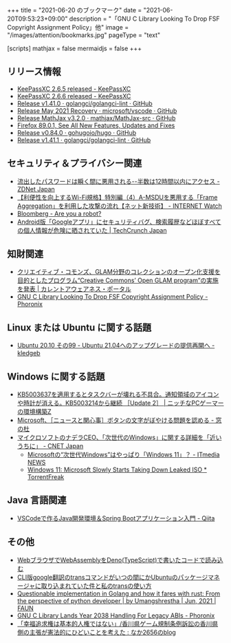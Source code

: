 +++
title = "2021-06-20 のブックマーク"
date =  "2021-06-20T09:53:23+09:00"
description = "「GNU C Library Looking To Drop FSF Copyright Assignment Policy」他"
image = "/images/attention/bookmarks.jpg"
pageType = "text"

[scripts]
  mathjax = false
  mermaidjs = false
+++

## リリース情報

- [KeePassXC 2.6.5 released - KeePassXC](https://keepassxc.org/blog/2021-02-07-2.6.5-released/)
- [KeePassXC 2.6.6 released - KeePassXC](https://keepassxc.org/blog/2021-06-11-2.6.6-released/)
- [Release v1.41.0 · golangci/golangci-lint · GitHub](https://github.com/golangci/golangci-lint/releases/tag/v1.41.0)
- [Release May 2021 Recovery · microsoft/vscode · GitHub](https://github.com/microsoft/vscode/releases/tag/1.57.1)
- [Release MathJax v3.2.0 · mathjax/MathJax-src · GitHub](https://github.com/mathjax/MathJax-src/releases/tag/3.2.0)
- [Firefox  89.0.1, See All New Features, Updates and Fixes](https://www.mozilla.org/en-US/firefox/89.0.1/releasenotes/)
- [Release v0.84.0 · gohugoio/hugo · GitHub](https://github.com/gohugoio/hugo/releases/tag/v0.84.0)
- [Release v1.41.1 · golangci/golangci-lint · GitHub](https://github.com/golangci/golangci-lint/releases/tag/v1.41.1)

## セキュリティ＆プライバシー関連

- [流出したパスワードは瞬く間に悪用される--半数は12時間以内にアクセス - ZDNet Japan](https://japan.zdnet.com/article/35172359/)
- [【利便性を向上するWi-Fi規格】特別編（4）A-MSDUを悪用する「Frame Aggregation」を利用した攻撃の流れ【ネット新技術】 - INTERNET Watch](https://internet.watch.impress.co.jp/docs/column/nettech/1331301.html)
- [Bloomberg - Are you a robot?](https://www.bloomberg.com/news/articles/2021-06-15/apple-back-in-washington-spotlight-over-trump-era-subpoenas)
- [Android版「Googleアプリ」にセキュリティバグ、検索履歴などほぼすべての個人情報が危険に晒されていた  |  TechCrunch Japan](https://jp.techcrunch.com/2021/06/18/2021-06-17-a-security-bug-in-googles-android-app-installed-on-billions-of-devices-put-user-data-at-risk/)

## 知財関連

- [クリエイティブ・コモンズ、GLAM分野のコレクションのオープン化支援を目的としたプログラム“Creative Commons’ Open GLAM program”の実施を発表 | カレントアウェアネス・ポータル](https://current.ndl.go.jp/node/44208)
- [GNU C Library Looking To Drop FSF Copyright Assignment Policy - Phoronix](https://www.phoronix.com/scan.php?page=news_item&px=Glibc-Drop-Copyright-Assignment)

## Linux または Ubuntu に関する話題

- [Ubuntu 20.10 その99 - Ubuntu 21.04へのアップグレードの提供再開へ - kledgeb](https://kledgeb.blogspot.com/2021/06/ubuntu-2010-99-ubuntu-2104.html)

## Windows に関する話題

- [KB5003637を適用するとタスクバーが壊れる不具合。通知領域のアイコンや時計が消える。KB5003214から継続 ［Update 2］ | ニッチなPCゲーマーの環境構築Z](https://www.nichepcgamer.com/archives/windowsupdate-kb5003637-kb5003214-taskbar-break-problem.html)
- [Microsoft、［ニュースと関心事］ボタンの文字がぼやける問題を認める - 窓の杜](https://forest.watch.impress.co.jp/docs/news/1331568.html)
- [マイクロソフトのナデラCEO、「次世代のWindows」に関する詳細を「近いうちに」 - CNET Japan](https://japan.cnet.com/article/35171291/)
  - [Microsoftの“次世代Windows”はやっぱり「Windows 11」？ - ITmedia NEWS](https://www.itmedia.co.jp/news/articles/2106/11/news060.html)
  - [Windows 11: Microsoft Slowly Starts Taking Down Leaked ISO * TorrentFreak](https://torrentfreak.com/windows-11-microsoft-slowly-starts-taking-down-leaked-iso-210619/)

## Java  言語関連

- [VSCodeで作るJava開発環境＆Spring Bootアプリケーション入門 - Qiita](https://qiita.com/takumi_links/items/fe71cfeb4dfaa76fbe31)

## その他

- [WebブラウザでWebAssemblyをDeno(TypeScript)で書いたコードで読み込む](https://zenn.dev/nabezokodaikon/articles/66db1d289557d7)
- [CLI版google翻訳のtransコマンドがいつの間にかUbuntuのパッケージマネージャに取り込まれていた件と私のtransの使い方](https://zenn.dev/tantan_tanuki/articles/8bcbcc5298ce54)
- [Questionable implementation in Golang and how it fares with rust: From the perspective of python developer | by Umangshrestha | Jun, 2021 | FAUN](https://faun.pub/questionable-implementation-in-golang-and-how-it-fares-with-rust-from-prospective-of-python-ddbdb594b364?gi=93ad4ea660f5)
- [GNU C Library Lands Year 2038 Handling For Legacy ABIs - Phoronix](https://www.phoronix.com/scan.php?page=news_item&px=Glibc-More-Y2038-Work)
- [「幸福追求権は基本的人権ではない」/香川県ゲーム規制条例訴訟の香川県側の主張が憲法的にひどいことを考えた : なか2656のblog](https://www.naka2656-b.site/archives/29492066.html)
